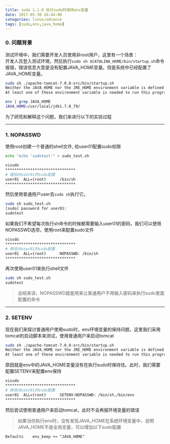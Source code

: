 ```yaml
---
title: sudo 1.1.0 执行sudo时保持env变量
date: 2017-05-30 10:44:00
categories: linux/advance
tags: [sudo,env,java_home]
---
```


### 0. 问题背景
测试环境中，我们需要开发人员使用非root用户，这里有一个场景：  
开发人员登入测试环境，然后执行`sudo sh $CATALINA_HOME/bin/startup.sh`命令报错，错误信息大意是没有配置JAVA_HOME变量。但是系统中已经配置了JAVA_HOME变量。
``` bash
sudo sh ./apache-tomcat-7.0.8-src/bin/startup.sh
Neither the JAVA_HOME nor the JRE_HOME environment variable is defined
At least one of these environment variable is needed to run this program

env | grep JAVA_HOME
JAVA_HOME=/usr/local/jdk1.7.0_79/
```

为了研究和解释这个问题，我们来进行以下的实验过程

---

### 1. NOPASSWD
使用root创建一个普通的shell文件, 给user01配置sudo权限
``` bash
echo "echo 'sudotest'" > sudo_test.sh

visudo
*******************************
# 增加对user01的sudo配置
user01  ALL=(root)      /bin/sh
*******************************
```
然后使用普通用户user去`sudo sh`执行它。
``` bash
sudo sh sudo_test.sh
[sudo] password for user01:
sudotest
```
如果我们不希望每次执行sh命令的时候都需要输入user01的密码，我们可以使用NOPASSWD选项，使用root来配置sudo文件
``` bash
visudo
*******************************
# 修改对user01的sudo配置
user01  ALL=(root)      NOPASSWD: /bin/sh
*******************************
```
再次使用user01来执行shell文件
``` bash
sudo sh sudo_test.sh
sudotest
```
> 总结来讲，NOPASSWD就是用来让普通用户不用输入密码来执行sudo里面配置的命令

---

### 2. SETENV
现在我们来探讨普通用户使用sudo时，env环境变量的保持问题，这里我们采用tomcat的启动脚本来测试，使用普通用户来启动tomcat
``` bash
sudo sh ./apache-tomcat-7.0.8-src/bin/startup.sh
Neither the JAVA_HOME nor the JRE_HOME environment variable is defined
At least one of these environment variable is needed to run this program
```
原因就是env中的JAVA_HOME变量没有在执行sudo时保持住。此时，我们需要配置SETENV来配置env保持
``` bash
visudo
*******************************
# 修改对user01的sudo配置
user01  ALL=(root)      SETENV:NOPASSWD: /bin/sh,/bin/env
*******************************
```
然后尝试使用普通用户来启动tomcat，此时不会再报环境变量的错误
> 如果当你执行env时，没有发现JAVA_HOME在系统环境变量中，说明JAVA_HOME不是全局变量，可以增加以下sudo配置
```
Defaults    env_keep += "JAVA_HOME"
```

